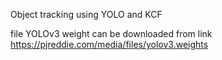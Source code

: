 
Object tracking using YOLO and KCF 

file YOLOv3 weight can be downloaded from link https://pjreddie.com/media/files/yolov3.weights
